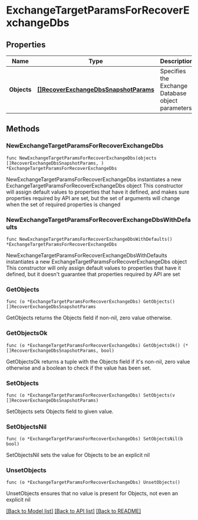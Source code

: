 # ExchangeTargetParamsForRecoverExchangeDbs

## Properties

Name | Type | Description | Notes
------------ | ------------- | ------------- | -------------
**Objects** | [**[]RecoverExchangeDbsSnapshotParams**](RecoverExchangeDbsSnapshotParams.md) | Specifies the Exchange Database object parameters. | 

## Methods

### NewExchangeTargetParamsForRecoverExchangeDbs

`func NewExchangeTargetParamsForRecoverExchangeDbs(objects []RecoverExchangeDbsSnapshotParams, ) *ExchangeTargetParamsForRecoverExchangeDbs`

NewExchangeTargetParamsForRecoverExchangeDbs instantiates a new ExchangeTargetParamsForRecoverExchangeDbs object
This constructor will assign default values to properties that have it defined,
and makes sure properties required by API are set, but the set of arguments
will change when the set of required properties is changed

### NewExchangeTargetParamsForRecoverExchangeDbsWithDefaults

`func NewExchangeTargetParamsForRecoverExchangeDbsWithDefaults() *ExchangeTargetParamsForRecoverExchangeDbs`

NewExchangeTargetParamsForRecoverExchangeDbsWithDefaults instantiates a new ExchangeTargetParamsForRecoverExchangeDbs object
This constructor will only assign default values to properties that have it defined,
but it doesn't guarantee that properties required by API are set

### GetObjects

`func (o *ExchangeTargetParamsForRecoverExchangeDbs) GetObjects() []RecoverExchangeDbsSnapshotParams`

GetObjects returns the Objects field if non-nil, zero value otherwise.

### GetObjectsOk

`func (o *ExchangeTargetParamsForRecoverExchangeDbs) GetObjectsOk() (*[]RecoverExchangeDbsSnapshotParams, bool)`

GetObjectsOk returns a tuple with the Objects field if it's non-nil, zero value otherwise
and a boolean to check if the value has been set.

### SetObjects

`func (o *ExchangeTargetParamsForRecoverExchangeDbs) SetObjects(v []RecoverExchangeDbsSnapshotParams)`

SetObjects sets Objects field to given value.


### SetObjectsNil

`func (o *ExchangeTargetParamsForRecoverExchangeDbs) SetObjectsNil(b bool)`

 SetObjectsNil sets the value for Objects to be an explicit nil

### UnsetObjects
`func (o *ExchangeTargetParamsForRecoverExchangeDbs) UnsetObjects()`

UnsetObjects ensures that no value is present for Objects, not even an explicit nil

[[Back to Model list]](../README.md#documentation-for-models) [[Back to API list]](../README.md#documentation-for-api-endpoints) [[Back to README]](../README.md)


